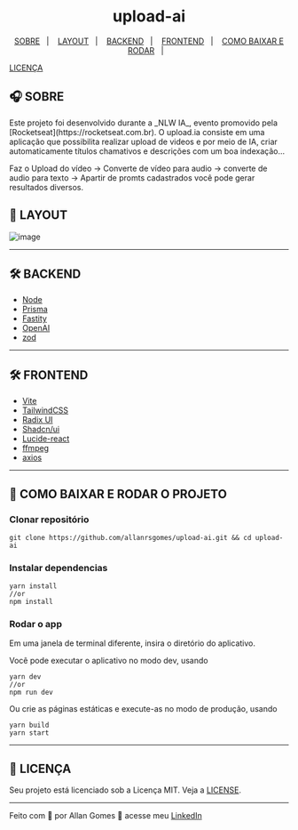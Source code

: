 
<h1 align="center">
upload-ai
</h1>

<p align="center">
  <a href="#-SOBRE">SOBRE</a>&nbsp;&nbsp;&nbsp;|&nbsp;&nbsp;&nbsp;
  <a href="#-LAYOUT">LAYOUT</a>&nbsp;&nbsp;&nbsp;|&nbsp;&nbsp;&nbsp;
  <a href="#-BACKEND">BACKEND</a>&nbsp;&nbsp;&nbsp;|&nbsp;&nbsp;&nbsp;
  <a href="#-FRONTEND">FRONTEND</a>&nbsp;&nbsp;&nbsp;|&nbsp;&nbsp;&nbsp;
  <a href="#-COMO-BAIXAR-E-RODAR">COMO BAIXAR E RODAR</a>&nbsp;&nbsp;&nbsp;|&nbsp;&nbsp;&nbsp;

  <a href="#-LICENÇA">LICENÇA</a>
</p>

## 🎧 SOBRE

<p>Este projeto foi desenvolvido durante a _NLW IA_, evento promovido pela [Rocketseat](https://rocketseat.com.br). O upload.ia consiste em uma aplicação que possibilita realizar upload de videos e por meio de IA, criar automaticamente títulos chamativos e descrições com um boa indexação...</p>
<p>Faz o Upload do vídeo -> Converte de vídeo para audio -> converte de audio para texto -> Apartir de promts cadastrados você pode gerar resultados diversos.</p>

## 🔖 LAYOUT

![image](https://github.com/allanrsgomes/upload-ai/assets/44976238/6463daf6-5711-4e68-bf79-81a2fad86e03)

---

## 🛠 BACKEND

- [Node](https://nodejs.org/en)
- [Prisma](https://www.prisma.io/)
- [Fastity](https://fastify.dev/)
- [OpenAI](https://openai.com/blog/openai-api)
- [zod](https://zod.dev/)

---

## 🛠 FRONTEND

- [Vite](https://vitejs.dev/guide/)
- [TailwindCSS](https://tailwindcss.com/)
- [Radix UI](https://www.radix-ui.com/)
- [Shadcn/ui](https://ui.shadcn.com/)
- [Lucide-react](https://lucide.dev/guide/packages/lucide-react)
- [ffmpeg](https://ffmpegwasm.netlify.app/docs/getting-started/installation/)
- [axios](https://axios-http.com/docs/intro)

---

## 🚀 COMO BAIXAR E RODAR O PROJETO

### Clonar repositório

```shell
git clone https://github.com/allanrsgomes/upload-ai.git && cd upload-ai
```

### Instalar dependencias

```shell
yarn install
//or
npm install
```

### Rodar o app

Em uma janela de terminal diferente, insira o diretório do aplicativo.

Você pode executar o aplicativo no modo dev, usando

```shell
yarn dev
//or
npm run dev
```

Ou crie as páginas estáticas e execute-as no modo de produção, usando

```shell
yarn build
yarn start
```

---

## 📝 LICENÇA

Seu projeto está licenciado sob a Licença MIT. Veja a [LICENSE](LICENSE.md).

---

Feito com 💜 por Allan Gomes 👋 acesse meu [LinkedIn](https://www.linkedin.com/in/allanrsgomes/)

